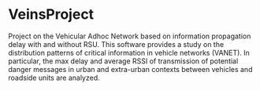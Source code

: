 # VeinsProject
Project on the Vehicular Adhoc Network based on information propagation delay with and without RSU.
This software provides a study on the distribution patterns of critical information in vehicle networks (VANET). In particular, the max delay and average RSSI of transmission of potential danger messages in urban and extra-urban contexts between vehicles and roadside units are analyzed.

